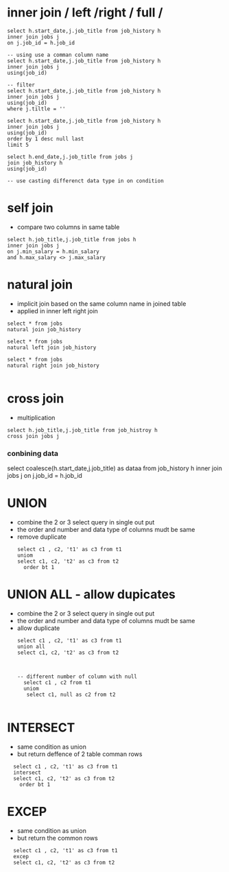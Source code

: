 # inner join / left /right / full /
```
select h.start_date,j.job_title from job_history h
inner join jobs j
on j.job_id = h.job_id

-- using use a comman column name
select h.start_date,j.job_title from job_history h
inner join jobs j
using(job_id)

-- filter
select h.start_date,j.job_title from job_history h
inner join jobs j
using(job_id)
where j.tiltle = ''

select h.start_date,j.job_title from job_history h
inner join jobs j
using(job_id)
order by 1 desc null last
limit 5

select h.end_date,j.job_title from jobs j
join job_history h
using(job_id)

-- use casting differenct data type in on condition
```

# self join
- compare two columns in same table
```
select h.job_title,j.job_title from jobs h
inner join jobs j
on j.min_salary = h.min_salary
and h.max_salary <> j.max_salary

```
# natural join
- implicit join based on the same column name in joined table
- applied in inner left right join
```
select * from jobs
natural join job_history

select * from jobs
natural left join job_history

select * from jobs
natural right join job_history


```

# cross join
- multiplication
```
select h.job_title,j.job_title from job_histroy h
cross join jobs j
```

### conbining data  
select 
coalesce(h.start_date,j.job_title) as dataa from job_history h
inner join jobs j
on j.job_id = h.job_id

# UNION
- combine the 2 or 3 select query in single out put
- the order and number and data type of columns mudt be same
- remove duplicate
  ```
  select c1 , c2, 't1' as c3 from t1
  uniom 
  select c1, c2, 't2' as c3 from t2
    order bt 1
  ```
# UNION ALL - allow dupicates
- combine the 2 or 3 select query in single out put
- the order and number and data type of columns mudt be same
- allow duplicate
  ```
  select c1 , c2, 't1' as c3 from t1
  union all
  select c1, c2, 't2' as c3 from t2



  -- different number of column with null
    select c1 , c2 from t1
    uniom 
     select c1, null as c2 from t2

  
  ```

# INTERSECT
  - same condition as union
  - but return deffence of 2 table comman rows
```
  select c1 , c2, 't1' as c3 from t1
  intersect 
  select c1, c2, 't2' as c3 from t2
    order bt 1
```
    
# EXCEP 
  - same condition as union
  - but return the common rows
```
  select c1 , c2, 't1' as c3 from t1
  excep 
  select c1, c2, 't2' as c3 from t2

```
    
  
